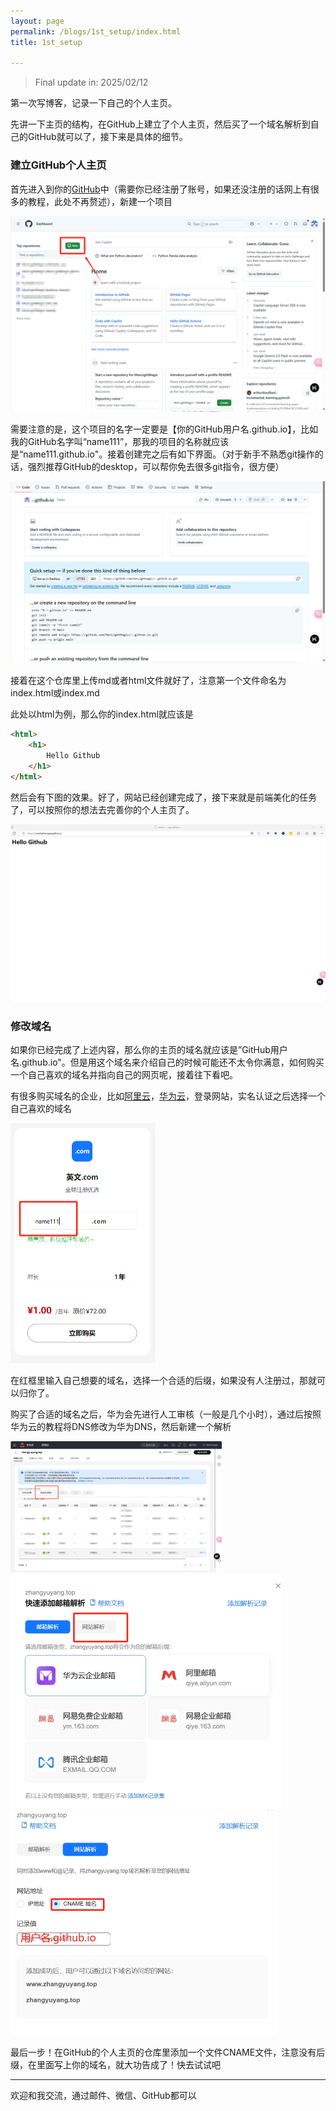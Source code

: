 ```yaml
---
layout: page
permalink: /blogs/1st_setup/index.html
title: 1st_setup

---
```


> Final update in: 2025/02/12

第一次写博客，记录一下自己的个人主页。

先讲一下主页的结构，在GitHub上建立了个人主页，然后买了一个域名解析到自己的GitHub就可以了，接下来是具体的细节。

### 建立GitHub个人主页

首先进入到你的[GitHub](https://github.com/)中（需要你已经注册了账号，如果还没注册的话网上有很多的教程，此处不再赘述），新建一个项目

![github_new_res](pic/github_new_res.png)

需要注意的是，这个项目的名字一定要是【你的GitHub用户名.github.io】，比如我的GitHub名字叫“name111”，那我的项目的名称就应该是“name111.github.io"。接着创建完之后有如下界面。（对于新手不熟悉git操作的话，强烈推荐GitHub的desktop，可以帮你免去很多git指令，很方便）

![创建完项目后](pic/after_newres.png)

接着在这个仓库里上传md或者html文件就好了，注意第一个文件命名为index.html或index.md

此处以html为例，那么你的index.html就应该是

```html
<html>
    <h1>
        Hello Github
    </h1>
</html>
```

然后会有下图的效果。好了，网站已经创建完成了，接下来就是前端美化的任务了，可以按照你的想法去完善你的个人主页了。

![github_page](pic/github_page.png)

### 修改域名

如果你已经完成了上述内容，那么你的主页的域名就应该是”GitHub用户名.github.io"。但是用这个域名来介绍自己的时候可能还不太令你满意，如何购买一个自己喜欢的域名并指向自己的网页呢，接着往下看吧。

有很多购买域名的企业，比如[阿里云](https://wanwang.aliyun.com/domain)，[华为云](https://www.huaweicloud.com/product/domain.html)，登录网站，实名认证之后选择一个自己喜欢的域名

<img src="pic/domain1.jpg" alt="购买域名" style="zoom:50%;" />

在红框里输入自己想要的域名，选择一个合适的后缀，如果没有人注册过，那就可以归你了。



购买了合适的域名之后，华为会先进行人工审核（一般是几个小时），通过后按照华为云的教程将DNS修改为华为DNS，然后新建一个解析

<img src="pic/jiexi1.png" style="zoom: 33%;" /><img src="pic/jiexi2.png" style="zoom:50%;" /><img src="pic/jiexi3.png" style="zoom: 50%;" />

最后一步！在GitHub的个人主页的仓库里添加一个文件CNAME文件，注意没有后缀，在里面写上你的域名，就大功告成了！快去试试吧

---

欢迎和我交流，通过邮件、微信、GitHub都可以

